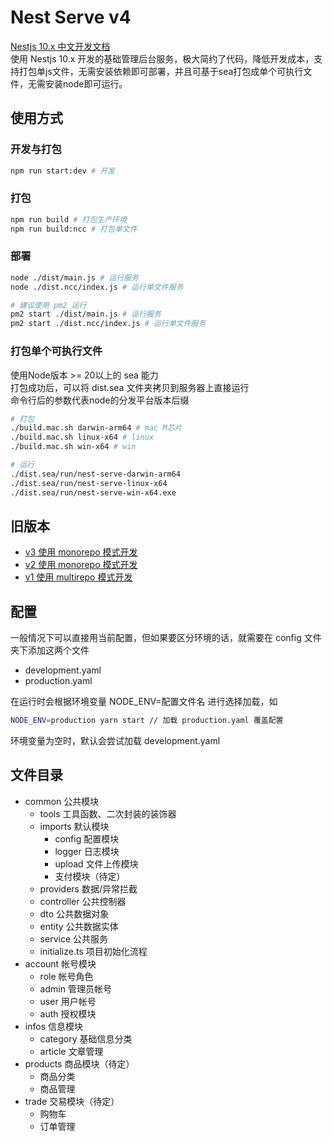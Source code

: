 # Nest Serve v4

[Nestjs 10.x 中文开发文档](https://docs.nestjs.cn/10/firststeps)<br/>
使用 Nestjs 10.x 开发的基础管理后台服务，极大简约了代码，降低开发成本，支持打包单js文件，无需安装依赖即可部署，并且可基于sea打包成单个可执行文件，无需安装node即可运行。<br/>


## 使用方式

### 开发与打包

```sh
npm run start:dev # 开发
```

### 打包

```sh
npm run build # 打包生产环境
npm run build:ncc # 打包单文件
```

### 部署

```sh
node ./dist/main.js # 运行服务
node ./dist.ncc/index.js # 运行单文件服务

# 建议使用 pm2 运行
pm2 start ./dist/main.js # 运行服务
pm2 start ./dist.ncc/index.js # 运行单文件服务
```

### 打包单个可执行文件

使用Node版本 >= 20以上的 sea 能力<br/>
打包成功后，可以将 dist.sea 文件夹拷贝到服务器上直接运行<br/>
命令行后的参数代表node的分发平台版本后缀

```sh
# 打包
./build.mac.sh darwin-arm64 # mac M芯片
./build.mac.sh linux-x64 # linux
./build.mac.sh win-x64 # win

# 运行
./dist.sea/run/nest-serve-darwin-arm64
./dist.sea/run/nest-serve-linux-x64
./dist.sea/run/nest-serve-win-x64.exe
```

## 旧版本

- [v3 使用 monorepo 模式开发](https://github.com/dyb881/nest-serve/tree/monorepo-v3)
- [v2 使用 monorepo 模式开发](https://github.com/dyb881/nest-serve/tree/monorepo)
- [v1 使用 multirepo 模式开发](https://github.com/dyb881/nest-serve/tree/multirepo)

## 配置

一般情况下可以直接用当前配置，但如果要区分环境的话，就需要在 config 文件夹下添加这两个文件

- development.yaml
- production.yaml

在运行时会根据环境变量 NODE_ENV=配置文件名 进行选择加载，如

```sh
NODE_ENV=production yarn start // 加载 production.yaml 覆盖配置
```

环境变量为空时，默认会尝试加载 development.yaml

## 文件目录

- common 公共模块
  - tools 工具函数、二次封装的装饰器
  - imports 默认模块
    - config 配置模块
    - logger 日志模块
    - upload 文件上传模块
    - 支付模块（待定）
  - providers 数据/异常拦截
  - controller 公共控制器
  - dto 公共数据对象
  - entity 公共数据实体
  - service 公共服务
  - initialize.ts 项目初始化流程
- account 帐号模块
  - role 帐号角色
  - admin 管理员帐号
  - user 用户帐号
  - auth 授权模块
- infos 信息模块
  - category 基础信息分类
  - article 文章管理
- products 商品模块（待定）
  - 商品分类
  - 商品管理
- trade 交易模块（待定）
  - 购物车
  - 订单管理